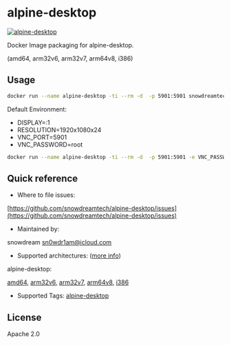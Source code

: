 # alpine-desktop

[![alpine-desktop](http://dockeri.co/image/snowdreamtech/alpine-desktop)](https://hub.docker.com/r/snowdreamtech/alpine-desktop)

Docker Image packaging for alpine-desktop.

(amd64, arm32v6, arm32v7, arm64v8, i386)

## Usage

```bash
docker run --name alpine-desktop -ti --rm -d  -p 5901:5901 snowdreamtech/alpine-desktop /bin/sh
```

Default Environment:

- DISPLAY=:1
- RESOLUTION=1920x1080x24
- VNC_PORT=5901
- VNC_PASSWORD=root

```bash
docker run --name alpine-desktop -ti --rm -d  -p 5901:5901 -e VNC_PASSWORD=root snowdreamtech/alpine-desktop /bin/sh
```

## Quick reference

- Where to file issues:

[https://github.com/snowdreamtech/alpine-desktop/issues](https://github.com/snowdreamtech/alpine-desktop/issues)

- Maintained by:

snowdream <sn0wdr1am@icloud.com>

- Supported architectures: ([more info](https://github.com/docker-library/official-images#architectures-other-than-amd64))

alpine-desktop:

[amd64](https://cloud.docker.com/u/snowdreamtechamd64/repository/docker/snowdreamtechamd64/alpine-desktop), [arm32v6](https://cloud.docker.com/u/snowdreamtecharm32v6/repository/docker/snowdreamtecharm32v6/alpine-desktop), [arm32v7](https://cloud.docker.com/u/snowdreamtecharm32v7/repository/docker/snowdreamtecharm32v7/alpine-desktop), [arm64v8](https://cloud.docker.com/u/snowdreamtecharm64v8/repository/docker/snowdreamtecharm64v8/alpine-desktop), [i386](https://cloud.docker.com/u/snowdreamtechi386/repository/docker/snowdreamtechi386/alpine-desktop)

- Supported Tags:
  [alpine-desktop](https://cloud.docker.com/u/snowdreamtech/repository/docker/snowdreamtech/alpine-desktop/tags)

## License

Apache 2.0
